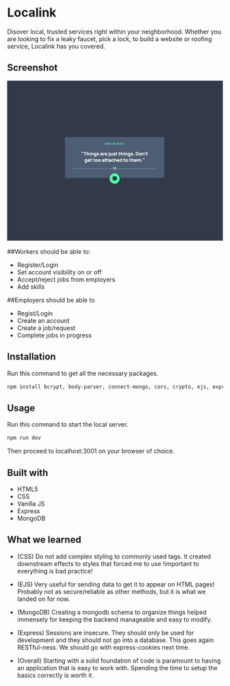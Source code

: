 # Localink
Disover local, trusted services right within your neighborhood. Whether you are looking to fix a leaky faucet, pick a lock, to build a website or roofing service, Localink has you covered. 


## Screenshot

![alt text](https://github.com/tristenseng/daily-affirmations-app/blob/master/images/app-screenshot.PNG)


##Workers should be able to:
- Register/Login
- Set account visibility on or off
- Accept/reject jobs from employers
- Add skills


##Employers should be able to 
- Regist/Login
- Create an account
- Create a job/request
- Complete jobs in progress


## Installation

Run this command to get all the necessary packages.
```bash
npm install bcrypt, body-parser, connect-mongo, cors, crypto, ejs, express, express-session, mongodb, node
```


## Usage
Run this command to start the local server.
```bash
npm run dev
```

Then proceed to localhost:3001 on your browser of choice.


## Built with

- HTML5
- CSS
- Vanilla JS
- Express
- MongoDB



## What we learned

- (CSS) Do not add complex styling to commonly used tags. It created downstream effects to styles that forced me to use !important to everything is bad practice!

- (EJS) Very useful for sending data to get it to appear on HTML pages! Probably not as secure/reliable as other methods, but it is what we landed on for now.

- (MongoDB) Creating a mongodb schema to organize things helped immensely for keeping the backend manageable and easy to modify.

- (Express) Sessions are insecure. They should only be used for development and they should not go into a database. This goes again RESTful-ness. We should go with express-cookies next time.

- (Overall) Starting with a solid foundation of code is paramount to having an application that is easy to work with. Spending the time to setup the basics correctly is worth it.
